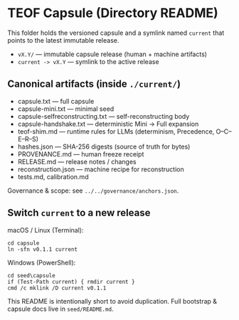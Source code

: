 # TEOF Capsule (Directory README)

This folder holds the versioned capsule and a symlink named `current` that points to the latest immutable release.

- `vX.Y/` — immutable capsule release (human + machine artifacts)
- `current -> vX.Y` — symlink to the active release

## Canonical artifacts (inside `./current/`)
- capsule.txt — full capsule
- capsule-mini.txt — minimal seed
- capsule-selfreconstructing.txt — self-reconstructing body
- capsule-handshake.txt — deterministic Mini → Full expansion
- teof-shim.md — runtime rules for LLMs (determinism, Precedence, O–C–E–R–S)
- hashes.json — SHA-256 digests (source of truth for bytes)
- PROVENANCE.md — human freeze receipt
- RELEASE.md — release notes / changes
- reconstruction.json — machine recipe for reconstruction
- tests.md, calibration.md

Governance & scope: see `../../governance/anchors.json`.

## Switch `current` to a new release

macOS / Linux (Terminal):

    cd capsule
    ln -sfn v0.1.1 current

Windows (PowerShell):

    cd seed\capsule
    if (Test-Path current) { rmdir current }
    cmd /c mklink /D current v0.1.1

This README is intentionally short to avoid duplication. Full bootstrap & capsule docs live in `seed/README.md`.
